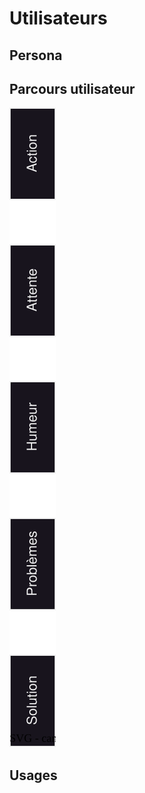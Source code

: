 # Utilisateurs

## Persona

## Parcours utilisateur

![customerJourney](../../Drawings/Parcours_Utilisateur.svg)

## Usages